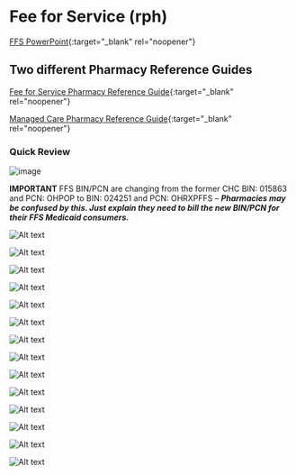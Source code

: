 # Fee for Service (rph)

[FFS PowerPoint](https://mygainwell-my.sharepoint.com.mcas.ms/:p:/g/personal/brittaney_thompson_gainwelltechnologies_com/ERr2UzISez9HkHderUnQiHgBxN0uQurZeEy8AJFSVQcqxg?e=FOgR5o){:target="_blank" rel="noopener"}

## Two different Pharmacy Reference Guides

[Fee for Service Pharmacy Reference Guide](https://spbm.medicaid.ohio.gov/SPDocumentLibrary/DocumentLibrary/User%20Guides/Gainwell%20OHSPBM%20FFS%20Pharmacy%20Reference%20Guide%20v1.0_07.2023.pdf){:target="_blank" rel="noopener"}

[Managed Care Pharmacy Reference Guide](https://spbm.medicaid.ohio.gov/SPDocumentLibrary/DocumentLibrary/User%20Guides/SPBM%20Pharmacy%20Reference%20Guide.pdf){:target="_blank" rel="noopener"}

### Quick Review

![image](https://github.com/gainwell-ohio/spbm/assets/122046056/20ff7444-be9e-476a-84e2-f5afe3273f97)

**IMPORTANT**  FFS BIN/PCN are changing from the former CHC BIN: 015863 and PCN: OHPOP to BIN: 024251 and PCN: OHRXPFFS – ***Pharmacies may be confused by this.  Just explain they need to bill the new BIN/PCN for their FFS Medicaid consumers.***

![Alt text](ffs_1.png) 

![Alt text](ffs_2.png) 

![Alt text](ffs_3.png) 

![Alt text](ffs_4.png) 

![Alt text](ffs_5.png) 

![Alt text](ffs_6.png) 

![Alt text](ffs_7.png) 

![Alt text](ffs_8.png) 

![Alt text](ffs_9.png) 

![Alt text](ffs_10.png) 

![Alt text](ffs_11.png) 

![Alt text](ffs_12.png) 

![Alt text](ffs_13.png)

![Alt text](ffs_14.png)
